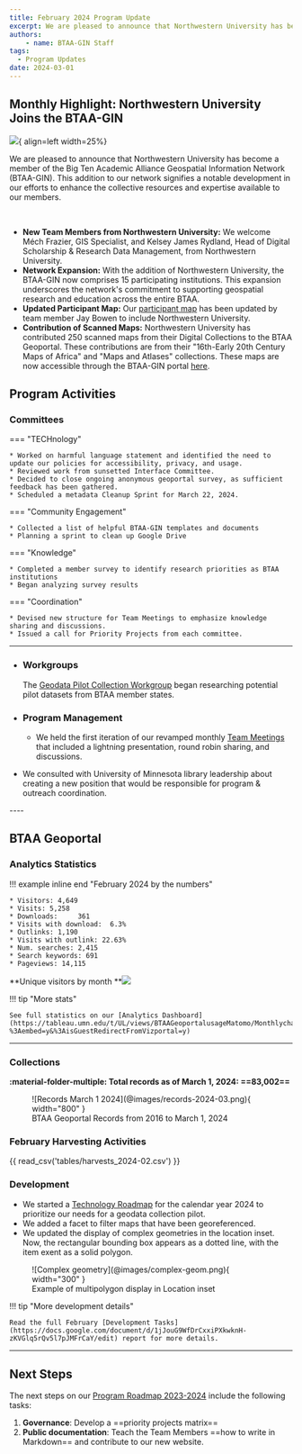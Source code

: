 ```yaml
---
title: February 2024 Program Update
excerpt: We are pleased to announce that Northwestern University has become a member of the Big Ten Academic Alliance Geospatial Information Network (BTAA-GIN). This addition to our network signifies a notable development in our efforts to enhance the collective resources and expertise available to our members.
authors:
    - name: BTAA-GIN Staff
tags:
  - Program Updates
date: 2024-03-01
---
```



## Monthly Highlight: Northwestern University Joins the BTAA-GIN

![](@images/northwestern.jpg){ align=left width=25%}

We are pleased to announce that Northwestern University has become a member of the Big Ten Academic Alliance Geospatial Information Network (BTAA-GIN). This addition to our network signifies a notable development in our efforts to enhance the collective resources and expertise available to our members.

<!-- more -->

<br clear="left"/>

*   **New Team Members from Northwestern University:** We welcome Méch Frazier, GIS Specialist, and Kelsey James Rydland, Head of Digital Scholarship & Research Data Management, from Northwestern University. 
*   **Network Expansion:** With the addition of Northwestern University, the BTAA-GIN now comprises 15 participating institutions. This expansion underscores the network's commitment to supporting geospatial research and education across the entire BTAA.
*   **Updated Participant Map:** Our [participant map](../../../about/participants) has been updated by team member Jay Bowen to include Northwestern University.
*   **Contribution of Scanned Maps:** Northwestern University has contributed 250 scanned maps from their Digital Collections to the BTAA Geoportal. These contributions are from their "16th-Early 20th Century Maps of Africa" and "Maps and Atlases" collections. These maps are now accessible through the BTAA-GIN portal [here](https://geo.btaa.org/?f%5Bdct_isPartOf_sm%5D%5B%5D=15d-01).


## Program Activities

### Committees

<div class="grid" markdown>

=== "TECHnology"

    * Worked on harmful language statement and identified the need to update our policies for accessibility, privacy, and usage.
    * Reviewed work from sunsetted Interface Committee.
    * Decided to close ongoing anonymous geoportal survey, as sufficient feedback has been gathered.
    * Scheduled a metadata Cleanup Sprint for March 22, 2024.

=== "Community Engagement"

    * Collected a list of helpful BTAA-GIN templates and documents
    * Planning a sprint to clean up Google Drive
    

=== "Knowledge"

    * Completed a member survey to identify research priorities as BTAA institutions
    * Began analyzing survey results

=== "Coordination"

	* Devised new structure for Team Meetings to emphasize knowledge sharing and discussions.
	* Issued a call for Priority Projects from each committee.
	
</div>
<hr>

<div class="grid cards" markdown>

-	### Workgroups

	The [Geodata Pilot Collection Workgroup](https://docs.google.com/document/d/1yVwFRsQSxGC1zbrOSFMIAU872AuBGgpowt9fGwxcnJc/edit?usp=sharing) began researching potential pilot datasets from BTAA member states.

- 	### Program Management

	* We held the first iteration of our revamped monthly [Team Meetings](https://z.umn.edu/b1g-team) that included a lightning presentation, round robin sharing, and discussions.
* We consulted with University of Minnesota library leadership about creating a new position that would be responsible for program & outreach coordination.

</div>
----

## BTAA Geoportal 

### Analytics Statistics

!!! example  inline end "February 2024 by the numbers"

    * Visitors:	4,649
    * Visits: 5,258
    * Downloads:	 361
    * Visits with download:	 6.3%
    * Outlinks: 1,190	
    * Visits with outlink: 22.63%
    * Num. searches: 2,415
    * Search keywords: 691
    * Pageviews: 14,115


**Unique visitors by month
**![](@images/2024-02-monthly-users.png)

!!! tip "More stats"

	See full statistics on our [Analytics Dashboard](https://tableau.umn.edu/t/UL/views/BTAAGeoportalusageMatomo/Monthlycharts?%3Aembed=y&%3AisGuestRedirectFromVizportal=y)

---

### Collections

**:material-folder-multiple: Total records as of March 1, 2024: ==83,002==**

<figure markdown="span">
  ![Records March 1 2024](@images/records-2024-03.png){ width="800" }
  <figcaption>BTAA Geoportal Records from 2016 to March 1, 2024</figcaption>
</figure>


### February Harvesting Activities

{{ read_csv('tables/harvests_2024-02.csv') }}

### Development

* We started a [Technology Roadmap](https://github.com/orgs/geobtaa/projects/17) for the calendar year 2024 to prioritize our needs for a geodata collection pilot.
* We added a facet to filter maps that have been georeferenced.
* We updated the display of complex geometries in the location inset. Now, the rectangular bounding box appears as a dotted line, with the item exent as a solid polygon.

<figure markdown="span">
  ![Complex geometry](@images/complex-geom.png){ width="300" }
  <figcaption>Example of multipolygon display in Location inset</figcaption>
</figure>


!!! tip "More development details"

	Read the full February [Development Tasks](https://docs.google.com/document/d/1jJouG9WfDrCxxiPXkwknH-zKVGlq5rQv5l7pJMFrCaY/edit) report for more details.

---

## Next Steps

The next steps on our [Program Roadmap 2023-2024](https://github.com/orgs/geobtaa/projects/10) include the following tasks:

1. **Governance**:  Develop a ==priority projects matrix==
2. **Public documentation**: Teach the Team Members ==how to write in Markdown== and contribute to our new website.

